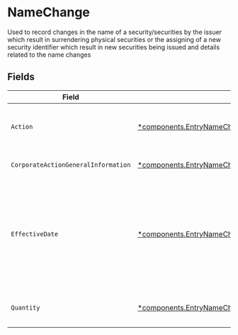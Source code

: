 # NameChange

Used to record changes in the name of a security/securities by the issuer which result in surrendering physical securities or the assigning of a new security identifier which result in new securities being issued and details related to the name changes


## Fields

| Field                                                                                                                                                                     | Type                                                                                                                                                                      | Required                                                                                                                                                                  | Description                                                                                                                                                               | Example                                                                                                                                                                   |
| ------------------------------------------------------------------------------------------------------------------------------------------------------------------------- | ------------------------------------------------------------------------------------------------------------------------------------------------------------------------- | ------------------------------------------------------------------------------------------------------------------------------------------------------------------------- | ------------------------------------------------------------------------------------------------------------------------------------------------------------------------- | ------------------------------------------------------------------------------------------------------------------------------------------------------------------------- |
| `Action`                                                                                                                                                                  | [*components.EntryNameChangeAction](../../models/components/entrynamechangeaction.md)                                                                                     | :heavy_minus_sign:                                                                                                                                                        | Corresponds to whether the entry is incoming outgoing                                                                                                                     | INCOMING                                                                                                                                                                  |
| `CorporateActionGeneralInformation`                                                                                                                                       | [*components.EntryNameChangeCorporateActionGeneralInformation](../../models/components/entrynamechangecorporateactiongeneralinformation.md)                               | :heavy_minus_sign:                                                                                                                                                        | Common fields for corporate actions                                                                                                                                       |                                                                                                                                                                           |
| `EffectiveDate`                                                                                                                                                           | [*components.EntryNameChangeEffectiveDate](../../models/components/entrynamechangeeffectivedate.md)                                                                       | :heavy_minus_sign:                                                                                                                                                        | Effective date as declared by the primary exchange that generally coincides with cessation of trading in the old security and commencement of trading in the new security | {<br/>"day": 14,<br/>"month": 5,<br/>"year": 2024<br/>}                                                                                                                   |
| `Quantity`                                                                                                                                                                | [*components.EntryNameChangeQuantity](../../models/components/entrynamechangequantity.md)                                                                                 | :heavy_minus_sign:                                                                                                                                                        | Corresponds to the position's settled quantity                                                                                                                            | {<br/>"value": "0.25"<br/>}                                                                                                                                               |